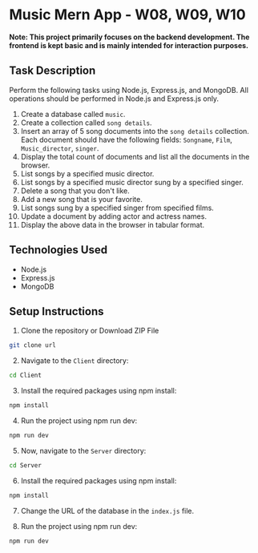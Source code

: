 # Music Mern App - W08, W09, W10

**Note: This project primarily focuses on the backend development. The frontend is kept basic and is mainly intended for interaction purposes.**

## Task Description

Perform the following tasks using Node.js, Express.js, and MongoDB. All operations should be performed in Node.js and Express.js only.

1. Create a database called `music`.
2. Create a collection called `song details`.
3. Insert an array of 5 song documents into the `song details` collection. Each document should have the following fields: `Songname`, `Film`, `Music_director`, `singer`.
4. Display the total count of documents and list all the documents in the browser.
5. List songs by a specified music director.
6. List songs by a specified music director sung by a specified singer.
7. Delete a song that you don't like.
8. Add a new song that is your favorite.
9. List songs sung by a specified singer from specified films.
10. Update a document by adding actor and actress names.
11. Display the above data in the browser in tabular format.

## Technologies Used

- Node.js
- Express.js
- MongoDB

## Setup Instructions

1.  Clone the repository or Download ZIP File

```bash
git clone url
```

2.  Navigate to the `Client` directory:

```bash
cd Client
```

3.  Install the required packages using npm install:

```bash
npm install
```

4.  Run the project using npm run dev:

```bash
npm run dev
```

5.  Now, navigate to the `Server` directory:

```bash
cd Server
```

6.  Install the required packages using npm install:

```bash
npm install
```

7.  Change the URL of the database in the `index.js` file.

8.  Run the project using npm run dev:

```bash
npm run dev
```
